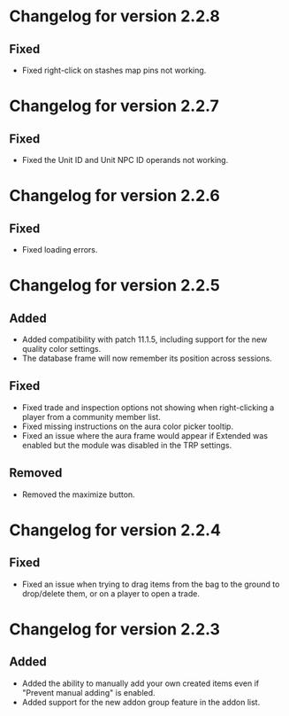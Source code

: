 # Changelog for version 2.2.8

## Fixed

- Fixed right-click on stashes map pins not working.

# Changelog for version 2.2.7

## Fixed

- Fixed the Unit ID and Unit NPC ID operands not working.

# Changelog for version 2.2.6

## Fixed

- Fixed loading errors.

# Changelog for version 2.2.5

## Added

- Added compatibility with patch 11.1.5, including support for the new quality color settings.
- The database frame will now remember its position across sessions.

## Fixed

- Fixed trade and inspection options not showing when right-clicking a player from a community member list.
- Fixed missing instructions on the aura color picker tooltip.
- Fixed an issue where the aura frame would appear if Extended was enabled but the module was disabled in the TRP settings.

## Removed

- Removed the maximize button.

# Changelog for version 2.2.4

## Fixed

- Fixed an issue when trying to drag items from the bag to the ground to drop/delete them, or on a player to open a trade.

# Changelog for version 2.2.3

## Added

- Added the ability to manually add your own created items even if "Prevent manual adding" is enabled.
- Added support for the new addon group feature in the addon list.
